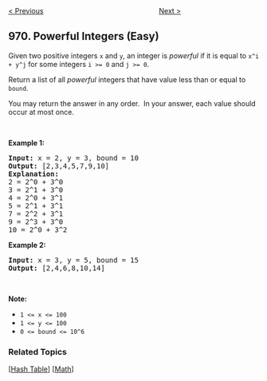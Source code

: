 <!--|This file generated by command(leetcode description); DO NOT EDIT.    |-->
<!--+----------------------------------------------------------------------+-->
<!--|@author    Openset <openset.wang@gmail.com>                           |-->
<!--|@link      https://github.com/openset                                 |-->
<!--|@home      https://github.com/openset/leetcode                        |-->
<!--+----------------------------------------------------------------------+-->

[< Previous](https://github.com/openset/leetcode/tree/master/problems/pancake-sorting "Pancake Sorting")
　　　　　　　　　　　　　　　　
[Next >](https://github.com/openset/leetcode/tree/master/problems/flip-binary-tree-to-match-preorder-traversal "Flip Binary Tree To Match Preorder Traversal")

## 970. Powerful Integers (Easy)

<p>Given two positive integers <code>x</code> and <code>y</code>, an integer is <em>powerful</em>&nbsp;if it is equal to <code>x^i + y^j</code>&nbsp;for&nbsp;some integers <code>i &gt;= 0</code> and <code>j &gt;= 0</code>.</p>

<p>Return a list of all <em>powerful</em> integers that have value less than or equal to <code>bound</code>.</p>

<p>You may return the answer in any order.&nbsp; In your answer, each value should occur at most once.</p>

<p>&nbsp;</p>

<div>
<p><strong>Example 1:</strong></p>

<pre>
<strong>Input: </strong>x = <span id="example-input-1-1">2</span>, y = <span id="example-input-1-2">3</span>, bound = <span id="example-input-1-3">10</span>
<strong>Output: </strong><span id="example-output-1">[2,3,4,5,7,9,10]</span>
<strong>Explanation: </strong>
2 = 2^0 + 3^0
3 = 2^1 + 3^0
4 = 2^0 + 3^1
5 = 2^1 + 3^1
7 = 2^2 + 3^1
9 = 2^3 + 3^0
10 = 2^0 + 3^2
</pre>

<div>
<p><strong>Example 2:</strong></p>

<pre>
<strong>Input: </strong>x = <span id="example-input-2-1">3</span>, y = <span id="example-input-2-2">5</span>, bound = <span id="example-input-2-3">15</span>
<strong>Output: </strong><span id="example-output-2">[2,4,6,8,10,14]</span>
</pre>
</div>
</div>

<p>&nbsp;</p>

<p><strong>Note:</strong></p>

<ul>
	<li><code>1 &lt;= x &lt;= 100</code></li>
	<li><code>1 &lt;= y&nbsp;&lt;= 100</code></li>
	<li><code>0 &lt;= bound&nbsp;&lt;= 10^6</code></li>
</ul>

### Related Topics
  [[Hash Table](https://github.com/openset/leetcode/tree/master/tag/hash-table/README.md)]
  [[Math](https://github.com/openset/leetcode/tree/master/tag/math/README.md)]

